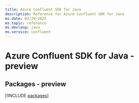```yaml
---
title: Azure Confluent SDK for Java
description: Reference for Azure Confluent SDK for Java
ms.date: 03/29/2025
ms.topic: reference
ms.devlang: java
ms.service: confluent
---
```

# Azure Confluent SDK for Java - preview
## Packages - preview
[!INCLUDE [packages](confluent-index.md)]
